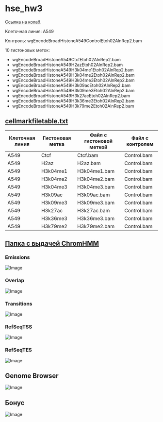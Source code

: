 # hse_hw3

[Ссылка на колаб](https://colab.research.google.com/drive/1vuickhmV3VM2HlXnig1cbKTKwnJ4Xv10?usp=sharing).

Клеточная линия: A549

Контроль: wgEncodeBroadHistoneA549ControlEtoh02AlnRep2.bam

10 гистоновых меток:
- wgEncodeBroadHistoneA549CtcfEtoh02AlnRep2.bam
- wgEncodeBroadHistoneA549H2azEtoh02AlnRep2.bam
- wgEncodeBroadHistoneA549H3k04me1Etoh02AlnRep2.bam
- wgEncodeBroadHistoneA549H3k04me2Etoh02AlnRep2.bam
- wgEncodeBroadHistoneA549H3k04me3Etoh02AlnRep2.bam
- wgEncodeBroadHistoneA549H3k09acEtoh02AlnRep2.bam
- wgEncodeBroadHistoneA549H3k09me3Etoh02AlnRep2.bam
- wgEncodeBroadHistoneA549H3k27acEtoh02AlnRep2.bam
- wgEncodeBroadHistoneA549H3k36me3Etoh02AlnRep2.bam
- wgEncodeBroadHistoneA549H3k79me2Etoh02AlnRep2.bam

## [cellmarkfiletable.txt](data/cellmarkfiletable.txt)

Клеточная линия | Гистоновая метка | Файл с гистоновой меткой | Файл с контролем
--- | --- | --- | ---
A549 | Ctcf | Ctcf.bam | Control.bam
A549 | H2az | H2az.bam | Control.bam
A549 | H3k04me1 | H3k04me1.bam | Control.bam
A549 | H3k04me2 | H3k04me2.bam | Control.bam
A549 | H3k04me3 | H3k04me3.bam | Control.bam
A549 | H3k09ac | H3k09ac.bam | Control.bam
A549 | H3k09me3 | H3k09me3.bam | Control.bam
A549 | H3k27ac | H3k27ac.bam | Control.bam
A549 | H3k36me3 | H3k36me3.bam | Control.bam
A549 | H3k79me2 | H3k79me2.bam | Control.bam

## [Папка с выдачей ChromHMM](/data)

### Emissions

![Image](/data/emissions_15.png) 

### Overlap

![Image](/data/A549_15_overlap.png)

### Transitions

![Image](/data/transitions_15.png)

### RefSeqTSS

![Image](/data/A549_15_RefSeqTSS_neighborhood.png)

### RefSeqTES

![Image](/data/A549_15_RefSeqTES_neighborhood.png)

## Genome Browser

![Image](/data/1.png)

## Бонус

![Image](/data/2.png)
